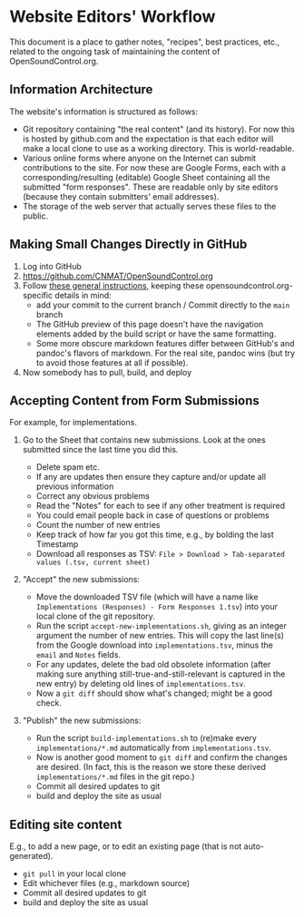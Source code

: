 # Website Editors' Workflow

This document is a place to gather notes, "recipes", best practices,
etc., related to the ongoing task of maintaining the content of
OpenSoundControl.org.

## Information Architecture

The website's information is structured as follows:

- Git repository containing "the real content" (and its history).  For
  now this is hosted by github.com and the expectation is that each
  editor will make a local clone to use as a working directory. This
  is world-readable.
- Various online forms where anyone on the Internet can submit
  contributions to the site.  For now these are Google Forms, each
  with a corresponding/resulting (editable) Google Sheet containing
  all the submitted "form responses".  These are readable only by
  site editors (because they contain submitters' email addresses).
- The storage of the web server that actually serves these files to
  the public.
  
## Making Small Changes Directly in GitHub

1. Log into GitHub 
1. <https://github.com/CNMAT/OpenSoundControl.org>
1. Follow [these general
   instructions](https://docs.github.com/en/github/managing-files-in-a-repository/editing-files-in-your-repository),
   keeping these opensoundcontrol.org-specific details in mind:
    - add your commit to the current branch / Commit directly to the
      `main` branch
    - The GitHub preview of this page doesn't have the navigation
      elements added by the build script or have the same formatting.
    - Some more obscure markdown features differ between GitHub's and
      pandoc's flavors of markdown.  For the real site, pandoc wins
      (but try to avoid those features at all if possible).
1. Now somebody has to pull, build, and deploy

## Accepting Content from Form Submissions

For example, for implementations.

1. Go to the Sheet that contains new submissions.  Look at the ones
   submitted since the last time you did this. 
    
    * Delete spam etc.
    * If any are updates then ensure they capture and/or update all
      previous information
    * Correct any obvious problems 
    * Read the "Notes" for each to see if any other treatment is required
    * You could email people back in case of questions or problems
    * Count the number of new entries
    * Keep track of how far you got this time, e.g., by bolding the
      last Timestamp
    * Download all responses as TSV: `File > Download > Tab-separated
      values (.tsv, current sheet)`
      
2. "Accept" the new submissions:

    * Move the downloaded TSV file (which will have a name like
      `Implementations (Responses) - Form Responses 1.tsv`) into your
      local clone of the git repository.
    * Run the script `accept-new-implementations.sh`, giving as an
      integer argument the number of new entries.  This will copy the
      last line(s) from the Google download into `implementations.tsv`,
      minus the `email` and `Notes` fields.
    * For any updates, delete the bad old obsolete information (after
      making sure anything still-true-and-still-relevant is captured
      in the new entry) by deleting old lines of
      `implementations.tsv`.
    * Now a `git diff` should show what's changed; might be a good check.


3. "Publish" the new submissions:

    * Run the script `build-implementations.sh` to (re)make every
      `implementations/*.md` automatically from `implementations.tsv`.
    * Now is another good moment to `git diff` and confirm the changes
      are desired. (In fact, this is the reason we store these derived
      `implementations/*.md` files in the git repo.)
    * Commit all desired updates to git
    * build and deploy the site as usual
    



## Editing site content

E.g., to add a new page, or to edit an existing page (that is not
auto-generated).

* `git pull` in your local clone
* Edit whichever files (e.g., markdown source)
* Commit all desired updates to git
* build and deploy the site as usual


